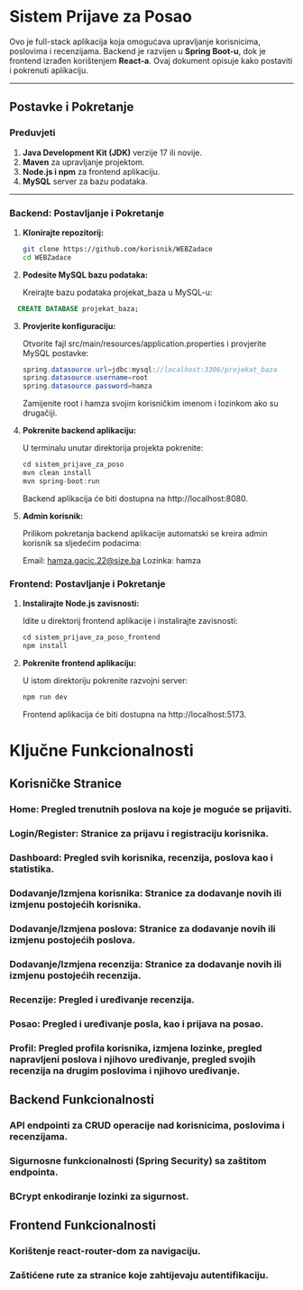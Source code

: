 # Sistem Prijave za Posao

Ovo je full-stack aplikacija koja omogućava upravljanje korisnicima, poslovima i recenzijama. Backend je razvijen u **Spring Boot-u**, dok je frontend izrađen korištenjem **React-a**. Ovaj dokument opisuje kako postaviti i pokrenuti aplikaciju.

---

## Postavke i Pokretanje

### Preduvjeti

1. **Java Development Kit (JDK)** verzije 17 ili novije.
2. **Maven** za upravljanje projektom.
3. **Node.js i npm** za frontend aplikaciju.
4. **MySQL** server za bazu podataka.

---

### Backend: Postavljanje i Pokretanje

1. **Klonirajte repozitorij:**

   ```bash
   git clone https://github.com/korisnik/WEBZadace
   cd WEBZadace
    ```

2. **Podesite MySQL bazu podataka:**
   
   Kreirajte bazu podataka projekat_baza u MySQL-u:
 ```sql
   CREATE DATABASE projekat_baza;
 ```

3. **Provjerite konfiguraciju:**

   Otvorite fajl src/main/resources/application.properties i provjerite MySQL postavke:
     ```java
   spring.datasource.url=jdbc:mysql://localhost:3306/projekat_baza
   spring.datasource.username=root
   spring.datasource.password=hamza
      ```
     Zamijenite root i hamza svojim korisničkim imenom i lozinkom ako su drugačiji.
   
4. **Pokrenite backend aplikaciju:**
   
    U terminalu unutar direktorija projekta pokrenite:

   ```java
   cd sistem_prijave_za_poso
   mvn clean install
   mvn spring-boot:run
   ```
   Backend aplikacija će biti dostupna na http://localhost:8080.

5. **Admin korisnik:**
   
   Prilikom pokretanja backend aplikacije automatski se kreira admin korisnik sa sljedećim podacima:

    Email: hamza.gacic.22@size.ba
    Lozinka: hamza

### Frontend: Postavljanje i Pokretanje

1. **Instalirajte Node.js zavisnosti:**

   Idite u direktorij frontend aplikacije i instalirajte zavisnosti:

   ```java
   cd sistem_prijave_za_poso_frontend
   npm install
   ```
2. **Pokrenite frontend aplikaciju:**

   U istom direktoriju pokrenite razvojni server:
   
   ```javascript
   npm run dev
   ```
   Frontend aplikacija će biti dostupna na http://localhost:5173.


# Ključne Funkcionalnosti

## Korisničke Stranice

### Home: Pregled trenutnih poslova na koje je moguće se prijaviti. 
### Login/Register: Stranice za prijavu i registraciju korisnika. 
### Dashboard: Pregled svih korisnika, recenzija, poslova kao i statistika. 
### Dodavanje/Izmjena korisnika: Stranice za dodavanje novih ili izmjenu postojećih korisnika. 
### Dodavanje/Izmjena poslova: Stranice za dodavanje novih ili izmjenu postojećih poslova. 
### Dodavanje/Izmjena recenzija: Stranice za dodavanje novih ili izmjenu postojećih recenzija. 
### Recenzije: Pregled i uređivanje recenzija. 
### Posao: Pregled i uređivanje posla, kao i prijava na posao. 
### Profil: Pregled profila korisnika, izmjena lozinke, pregled napravljeni poslova i njihovo uređivanje, pregled svojih recenzija na drugim poslovima i njihovo uređivanje. 
   
   
## Backend Funkcionalnosti

### API endpointi za CRUD operacije nad korisnicima, poslovima i recenzijama.
### Sigurnosne funkcionalnosti (Spring Security) sa zaštitom endpointa.
### BCrypt enkodiranje lozinki za sigurnost.

## Frontend Funkcionalnosti

### Korištenje react-router-dom za navigaciju.
### Zaštićene rute za stranice koje zahtijevaju autentifikaciju.

